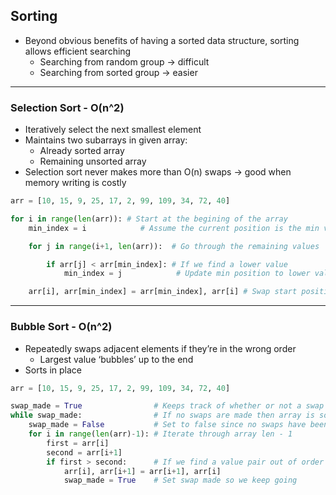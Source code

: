 ## Sorting
- Beyond obvious benefits of having a sorted data structure, sorting allows efficient searching
	- Searching from random group -> difficult
	- Searching from sorted group -> easier
- - - -

### Selection Sort - O(n^2)
- Iteratively select the next smallest element
- Maintains two subarrays in given array:
	- Already sorted array
	- Remaining unsorted array
- Selection sort never makes more than O(n) swaps -> good when memory writing is costly
```python
arr = [10, 15, 9, 25, 17, 2, 99, 109, 34, 72, 40]

for i in range(len(arr)): # Start at the begining of the array
	min_index = i			 # Assume the current position is the min value

	for j in range(i+1, len(arr)):  # Go through the remaining values  

		if arr[j] < arr[min_index]: # If we find a lower value
			min_index = j 			 # Update min position to lower value

	arr[i], arr[min_index] = arr[min_index], arr[i] # Swap start position with min
```
- - - -

### Bubble Sort - O(n^2)
- Repeatedly swaps adjacent elements if they’re in the wrong order
	- Largest value ‘bubbles’ up to the end
- Sorts in place
```python
arr = [10, 15, 9, 25, 17, 2, 99, 109, 34, 72, 40]

swap_made = True 				# Keeps track of whether or not a swap occured
while swap_made:				# If no swaps are made then array is sorted
	swap_made = False			# Set to false since no swaps have been made yet
	for i in range(len(arr)-1):	# Iterate through array len - 1
		first = arr[i]			
		second = arr[i+1]
		if first > second:		# If we find a value pair out of order swap them
			arr[i], arr[i+1] = arr[i+1], arr[i]
			swap_made = True	# Set swap made so we keep going

```
